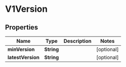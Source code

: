

# V1Version

## Properties

Name | Type | Description | Notes
------------ | ------------- | ------------- | -------------
**minVersion** | **String** |  |  [optional]
**latestVersion** | **String** |  |  [optional]



